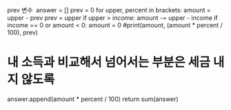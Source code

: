 prev 변수
​
answer = []
prev = 0
for upper, percent in brackets:
amount = upper - prev
prev = upper
if upper > income:
amount -= upper - income
if income == 0 or amount < 0:
amount = 0
#print(amount,  (amount * percent / 100), prev)
# 내 소득과 비교해서 넘어서는 부분은 세금 내지 않도록
answer.append(amount * percent / 100)
return sum(answer)